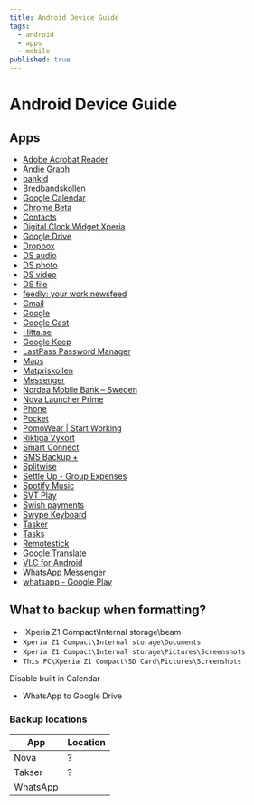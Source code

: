 ```yaml
---
title: Android Device Guide
tags:
  - android
  - apps
  - mobile
published: true
---
```


# Android Device Guide


## Apps

* [Adobe Acrobat Reader](https://play.google.com/store/apps/details?id=com.adobe.reader)
* [Andie Graph](https://play.google.com/store/apps/details?id=net.supware.tipro)
* [bankid](https://play.google.com/store/apps/details?id=com.bankid.bus)
* [Bredbandskollen](https://play.google.com/store/apps/details?id=se.iis.bbk)
* [Google Calendar](https://play.google.com/store/apps/details?id=com.google.android.calendar)
* [Chrome Beta](https://play.google.com/store/apps/details?id=com.chrome.beta)
* [Contacts](https://play.google.com/store/apps/details?id=com.google.android.contacts)
* [Digital Clock Widget Xperia](https://play.google.com/store/apps/details?id=com.sonyericsson.digitalclockwidget2)
* [Google Drive](https://play.google.com/store/apps/details?id=com.google.android.apps.docs)
* [Dropbox](https://play.google.com/store/apps/details?id=com.dropbox.android)
* [DS audio](https://play.google.com/store/apps/details?id=com.synology.DSaudio)
* [DS photo](https://play.google.com/store/apps/details?id=com.synology.dsphoto)
* [DS video](https://play.google.com/store/apps/details?id=com.synology.dsvideo)
* [DS file](https://play.google.com/store/apps/details?id=com.synology.DSfile)
* [feedly: your work newsfeed](https://play.google.com/store/apps/details?id=com.devhd.feedly)
* [Gmail](https://play.google.com/store/apps/details?id=com.google.android.gm)
* [Google](https://play.google.com/store/apps/details?id=com.google.android.googlequicksearchbox)
* [Google Cast](https://play.google.com/store/apps/details?id=com.google.android.apps.chromecast.app)
* [Hitta.se](https://play.google.com/store/apps/details?id=se.hitta.android.app)
* [Google Keep](https://play.google.com/store/apps/details?id=com.google.android.keep)
* [LastPass Password Manager](https://play.google.com/store/apps/details?id=com.lastpass.lpandroid)
* [Maps](https://play.google.com/store/apps/details?id=com.google.android.apps.maps)
* [Matpriskollen](https://play.google.com/store/apps/details?id=se.easyapp.matpriskollen)
* [Messenger](https://play.google.com/store/apps/details?id=com.google.android.apps.messaging)
* [Nordea Mobile Bank – Sweden](https://play.google.com/store/apps/details?id=se.nordea.mobilebank)
* [Nova Launcher Prime](https://play.google.com/store/apps/details?id=com.teslacoilsw.launcher.prime)
* [Phone](https://play.google.com/store/apps/details?id=com.google.android.dialer)
* [Pocket](https://play.google.com/store/apps/details?id=com.ideashower.readitlater.pro)
* [PomoWear | Start Working](https://play.google.com/store/apps/details?id=com.vngrs.android.pomodoro)
* [Riktiga Vykort](https://play.google.com/store/apps/details?id=se.posten.riktigavykort)
* [Smart Connect](https://play.google.com/store/apps/details?id=com.sonyericsson.extras.liveware)
* [SMS Backup +](https://play.google.com/store/apps/details?id=com.zegoggles.smssync)
* [Splitwise](https://play.google.com/store/apps/details?id=com.Splitwise.SplitwiseMobile)
* [Settle Up - Group Expenses](https://play.google.com/store/apps/details?id=cz.destil.settleup)
* [Spotify Music](https://play.google.com/store/apps/details?id=com.spotify.music)
* [SVT Play](https://play.google.com/store/apps/details?id=se.svt.android.svtplay)
* [Swish payments](https://play.google.com/store/apps/details?id=se.bankgirot.swish)
* [Swype Keyboard](https://play.google.com/store/apps/details?id=com.nuance.swype.dtc)
* [Tasker](https://play.google.com/store/apps/details?id=net.dinglisch.android.taskerm)
* [Tasks](https://play.google.com/store/apps/details?id=ch.teamtasks.tasks.paid)
* [Remotestick](https://play.google.com/store/apps/details?id=org.remotestick)
* [Google Translate](https://play.google.com/store/apps/details?id=com.google.android.apps.translate)
* [VLC for Android](https://play.google.com/store/apps/details?id=org.videolan.vlc)
* [WhatsApp Messenger](https://play.google.com/store/apps/details?id=com.whatsapp)
* [whatsapp - Google Play](https://play.google.com/store/apps/details?id=com.whatsapp)


## What to backup when formatting?


* `Xperia Z1 Compact\Internal storage\beam
* `Xperia Z1 Compact\Internal storage\Documents`
* `Xperia Z1 Compact\Internal storage\Pictures\Screenshots`
* `This PC\Xperia Z1 Compact\SD Card\Pictures\Screenshots`


Disable built in Calendar


* WhatsApp to Google Drive

### Backup locations

App | Location
----|---------
Nova | ?
Takser | ? 
WhatsApp | 


